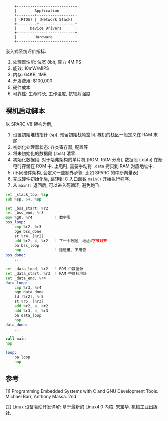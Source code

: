 ```
    +--------------------------+
    |        Application       |
    +--------+-----------------+
    | (RTOS) | (Network Stack) |
    +---------+----------------+
    |      Device Drivers      |
    +--------------------------+
    |        Hardware          |
    +--------------------------+
```

嵌入式系统评价指标:
1. 处理器性能: 位宽 8bit, 算力 4MIPS 
2. 能效: 10mW/MIPS
3. 内存: 64KB, 1MB
4. 开发费用: \$100,000
5. 硬件成本
6. 可靠性: 生命时长, 工作温度, 抗辐射强度

## 裸机启动脚本

以 SPARC V8 架构为例, 

1. 设置初始堆栈指针 (sp), 预留初始栈帧空间. 裸机的栈区一般定义在 RAM 末尾.
2. 初始化处理器状态: 各类寄存器, 配置等
3. 将未初始化的数据段 (.bss) 清零.
4. 初始化数据段. 对于哈弗架构的单片机 (ROM, RAM 分离), 数据段 (.data) 在断电时存储在 ROM 中. 上电时, 需要手动将 `.data` 拷贝到 RAM 对应地址中.
5. (不同硬件架构, 会定义一些额外步骤. 比如 SPARC 的中断向量表)
6. 完成硬件初始化后,  跳转到 C 入口函数 `main()` 开始执行程序.
7. 从 `main()` 返回后, 可以进入死循环, 避免跑飞.

```asm
set _stack_top, %sp
sub %sp, 64, %sp  

set _bss_start, %r2
set _bss_end, %r3
mov %g0, %r4          ! 数字零
bss_loop:
	cmp %r2, %r3
	bge bss_done
	st %r4, [%r2]
	add %r2, 4, %r2   ! 下一个数据, 地址4字节对齐
	ba bss_loop
	nop               ! 延迟槽, 不用管
bss_done:
	...

set _data_load, %r2   ! ROM 中数据源
set _data_start, %r3  ! RAM 中目标地址
set _data_end, %r4
data_loop:
	cmp %r3, %r4
	bge data_done
	ld [%r2], %r5
	st %r5, [%r3]
	add %r2, 4, %r2
	add %r3, 4, %r3
	ba data_loop
	nop 
data_done:
	...

call main
nop 

loop: 
	ba loop
	nop
```

## 参考

[1] Programming Embedded Systems with C and GNU Development Tools. Michael Barr, Anthony Massa. 2nd

[2] Linux 设备驱动开发详解: 基于最新的 Linux4.0 内核. 宋宝华. 机械工业出版社.
